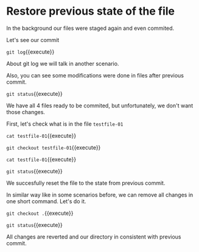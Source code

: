 # Restore previous state of the file

In the background our files were staged again and even commited.

Let's see our commit

`git log`{{execute}}

About git log we will talk in another scenario.

Also, you can see some modifications were done in files after previous commit.

`git status`{{execute}}

We have all 4 files ready to be commited, but unfortunately, we don't want those changes.

First, let's check what is in the file `testfile-01`

`cat testfile-01`{{execute}}

`git checkout testfile-01`{{execute}}

`cat testfile-01`{{execute}}

`git status`{{execute}}

We succesfully reset the file to the state from previous commit.

In similar way like in some scenarios before, we can remove all changes in one short command.
Let's do it.

`git checkout .`{{execute}}

`git status`{{execute}}

All changes are reverted and our directory in consistent with previous commit.
